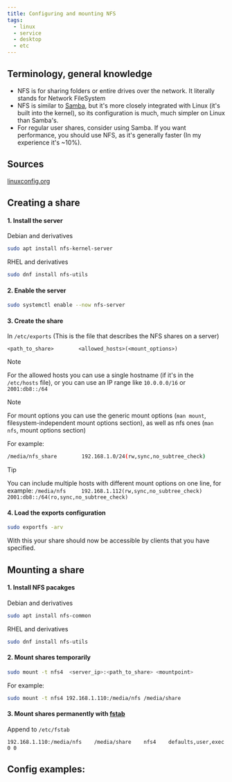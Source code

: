 ```yaml
---
title: Configuring and mounting NFS
tags:
  - linux
  - service
  - desktop
  - etc
---
```

Terminology, general knowledge
---
- NFS is for sharing folders or entire drives over the network. It literally stands for Network FileSystem
- NFS is similar to [Samba](../Services/Samba.md), but it's more closely integrated with Linux (it's built into the kernel), so its configuration is much, much simpler on Linux than Samba's.
- For regular user shares, consider using Samba. If you want performance, you should use NFS, as it's generally faster (In my experience it's ~10%).

Sources
---
[linuxconfig.org](https://linuxconfig.org/how-to-configure-nfs-on-linux)

Creating a share
---
#### 1. Install the server

Debian and derivatives

```bash
sudo apt install nfs-kernel-server
```

RHEL and derivatives

```bash
sudo dnf install nfs-utils
```

#### 2. Enable the server

```bash
sudo systemctl enable --now nfs-server
```

#### 3. Create the share

In `/etc/exports` (This is the file that describes the NFS shares on a server)

```
<path_to_share>        <allowed_hosts>(<mount_options>)
```

> [!NOTE]
> For the allowed hosts you can use a single hostname (if it's in the `/etc/hosts` file), or you can use an IP range like `10.0.0.0/16` or `2001:db8::/64`

> [!NOTE]  
> For mount options you can use the generic mount options (`man mount`, filesystem-independent mount options section), as well as nfs ones (`man nfs`, mount options section)

For example:

```bash
/media/nfs_share		192.168.1.0/24(rw,sync,no_subtree_check)
```

> [!TIP]
> You can include multiple hosts with different mount options on one line, for example:
> `/media/nfs     192.168.1.112(rw,sync,no_subtree_check) 2001:db8::/64(ro,sync,no_subtree_check)`

#### 4. Load the exports configuration

```bash
sudo exportfs -arv
```

With this your share should now be accessible by clients that you have specified.

Mounting a share
---
#### 1. Install NFS pacakges

Debian and derivatives

```bash
sudo apt install nfs-common
```

RHEL and derivatives

```bash
sudo dnf install nfs-utils
```

#### 2. Mount shares temporarily

```bash
sudo mount -t nfs4  <server_ip>:<path_to_share> <mountpoint>
```

For example:

```bash
sudo mount -t nfs4 192.168.1.110:/media/nfs /media/share
```

#### 3. Mount shares permanently with [fstab](../-%20Configurations/fstab.md)

Append to `/etc/fstab` 

```fstab
192.168.1.110:/media/nfs	/media/share	nfs4	defaults,user,exec	0 0
```


Config examples:
---